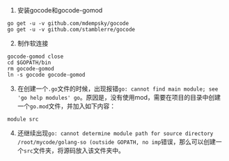 1. 安装gocode和gocode-gomod
```
go get -u -v github.com/mdempsky/gocode
go get -u -v github.com/stamblerre/gocode
```
2. 制作软连接
```
gocode-gomod close
cd $GOPATH/bin
rm gocode-gomod
ln -s gocode gocode-gomod
```
3. 在创建一个`.go`文件的时候，出现报错`go: cannot find main module; see 'go help modules' go`。原因是，没有使用mod，需要在项目的目录中创建一个`go.mod`文件，并加入如下内容：
```
module src
```

4. 还继续出现`go: cannot determine module path for source directory /root/mycode/golang-so (outside GOPATH, no imp`错误，那么可以创建一个`src`文件夹，将源码放入该文件夹中。

